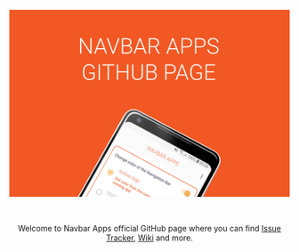 ![Navbar Apps](https://github.com/damianpiwowarski/NavbarApps/blob/master/github-image.png?raw=true)

<br/>

<p align="center">Welcome to Navbar Apps official GitHub page where you can find <a href="http://github.com/damianpiwowarski/NavbarApps/issues">Issue Tracker</a>, <a href="http://github.com/damianpiwowarski/NavbarApps/wiki">Wiki</a> and more.</p>
